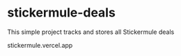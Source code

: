 # stickermule-deals

This simple project tracks and stores all Stickermule deals

stickermule.vercel.app